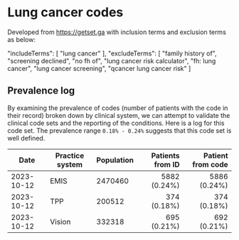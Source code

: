 #  Lung cancer codes

Developed from https://getset.ga with inclusion terms and exclusion terms as below:

"includeTerms": [
    "lung cancer"
  ],
  "excludeTerms": [
    "family history of",
    "screening declined",
    "no fh of",
    "lung cancer risk calculator",
    "fh: lung cancer",
    "lung cancer screening",
    "qcancer lung cancer risk"
  ]


  ## Prevalence log

By examining the prevalence of codes (number of patients with the code in their record) broken down by clinical system, we can attempt to validate the clinical code sets and the reporting of the conditions. Here is a log for this code set. The prevalence range `0.18% - 0.24%` suggests that this code set is well defined.

| Date       | Practice system | Population | Patients from ID | Patient from code |
| ---------- | --------------- | ---------- | ---------------: | ----------------: |
| 2023-10-12 | EMIS            | 2470460    |    5882 (0.24%)  |    5886 (0.24%)   |
| 2023-10-12 | TPP             | 200512     |     374 (0.18%)  |     374 (0.18%)   |
| 2023-10-12 | Vision          | 332318     |     695 (0.21%)  |     692 (0.21%)   |
